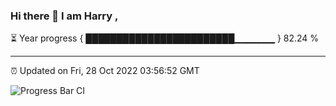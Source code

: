 ### Hi there 👋 I am Harry , 

⏳ Year progress { ████████████████████████▁▁▁▁▁▁ } 82.24 %

---

⏰ Updated on Fri, 28 Oct 2022 03:56:52 GMT

![Progress Bar CI](https://github.com/duykhang68/duykhang68/workflows/Progress%20Bar%20CI/badge.svg)
